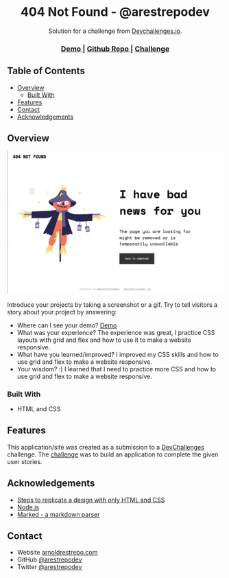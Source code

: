 <!-- Please update value in the {}  -->

<h1 align="center">404 Not Found - @arestrepodev</h1>

<div align="center">
   Solution for a challenge from  <a href="http://devchallenges.io" target="_blank">Devchallenges.io</a>.
</div>

<div align="center">
  <h3>
    <a href="https://stately-dango-2097f8.netlify.app">
      Demo
    </a>
    <span> | </span>
    <a href="https://github.com/arestrepodev/404-not-found">
      Github Repo
    </a>
    <span> | </span>
    <a href="https://devchallenges.io/challenges/wBunSb7FPrIepJZAg0sY">
      Challenge
    </a>
  </h3>
</div>

<!-- TABLE OF CONTENTS -->

## Table of Contents

- [Overview](#overview)
  - [Built With](#built-with)
- [Features](#features)
- [Contact](#contact)
- [Acknowledgements](#acknowledgements)

<!-- OVERVIEW -->

## Overview

![screenshot](./404-not-found-screenshot.png)

Introduce your projects by taking a screenshot or a gif. Try to tell visitors a story about your project by answering:

- Where can I see your demo?
[Demo](https://stately-dango-2097f8.netlify.app/)
- What was your experience?
The experience was great, I practice CSS layouts with grid and flex and how to use it to make a website responsive.
- What have you learned/improved?
I improved my CSS skills and how to use grid and flex to make a website responsive.
- Your wisdom? :)
I learned that I need to practice more CSS and how to use grid and flex to make a website responsive.

### Built With

<!-- This section should list any major frameworks that you built your project using. Here are a few examples.-->

- HTML and CSS

## Features

<!-- List the features of your application or follow the template. Don't share the figma file here :) -->

This application/site was created as a submission to a [DevChallenges](https://devchallenges.io/challenges) challenge. The [challenge](https://devchallenges.io/challenges/wBunSb7FPrIepJZAg0sY) was to build an application to complete the given user stories.


## Acknowledgements

<!-- This section should list any articles or add-ons/plugins that helps you to complete the project. This is optional but it will help you in the future. For example -->

- [Steps to replicate a design with only HTML and CSS](https://devchallenges-blogs.web.app/how-to-replicate-design/)
- [Node.js](https://nodejs.org/)
- [Marked - a markdown parser](https://github.com/chjj/marked)

## Contact

- Website [arnoldrestrepo.com](https://www.arnoldrestrepo.com)
- GitHub [@arestrepodev](https://github.com/arestrepodev)
- Twitter [@arestrepodev](https://twitter.com/arestrepodev)
